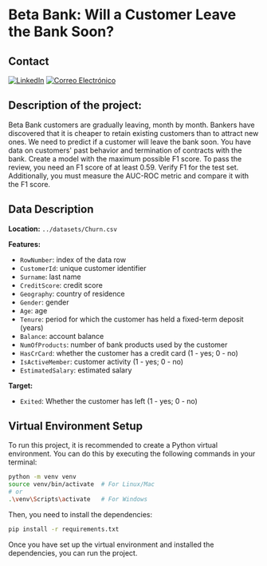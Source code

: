 # Beta Bank: Will a Customer Leave the Bank Soon?

## Contact
[![LinkedIn](https://img.shields.io/badge/LinkedIn-0077B5?style=for-the-badge&logo=linkedin&logoColor=white)](https://www.linkedin.com/in/andres946/)
[![Correo Electrónico](https://img.shields.io/badge/Correo%20Electrónico-andresgvelasquez8@gmail.com-red?style=for-the-badge&logo=mail.ru)](mailto:andresgvelasquez8@gmail.com)  

## Description of the project:
Beta Bank customers are gradually leaving, month by month. Bankers have discovered that it is cheaper to retain existing customers than to attract new ones.
We need to predict if a customer will leave the bank soon. You have data on customers' past behavior and termination of contracts with the bank.
Create a model with the maximum possible F1 score. To pass the review, you need an F1 score of at least 0.59. Verify F1 for the test set.
Additionally, you must measure the AUC-ROC metric and compare it with the F1 score.

## Data Description

**Location:** `../datasets/Churn.csv`

**Features:**
- `RowNumber`: index of the data row
- `CustomerId`: unique customer identifier
- `Surname`: last name
- `CreditScore`: credit score
- `Geography`: country of residence
- `Gender`: gender
- `Age`: age
- `Tenure`: period for which the customer has held a fixed-term deposit (years)
- `Balance`: account balance
- `NumOfProducts`: number of bank products used by the customer
- `HasCrCard`: whether the customer has a credit card (1 - yes; 0 - no)
- `IsActiveMember`: customer activity (1 - yes; 0 - no)
- `EstimatedSalary`: estimated salary

**Target:**
- `Exited`: Whether the customer has left (1 - yes; 0 - no)

## Virtual Environment Setup

To run this project, it is recommended to create a Python virtual environment. You can do this by executing the following commands in your terminal:

```bash
python -m venv venv
source venv/bin/activate  # For Linux/Mac
# or
.\venv\Scripts\activate   # For Windows
```

Then, you need to install the dependencies:

```bash
pip install -r requirements.txt
```
Once you have set up the virtual environment and installed the dependencies, you can run the project.

